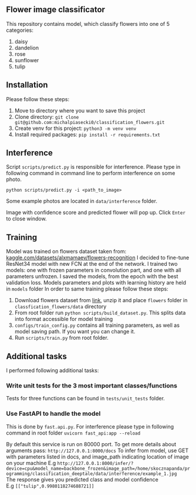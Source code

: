 ## Flower image classificator



This repository contains model, which classify flowers into one of 5 categories:
1. daisy
2. dandelion
3. rose
4. sunflower
5. tulip


## Installation

Please follow these steps:

1. Move to directory where you want to save this project
1. Clone directory: `git clone git@github.com:michalpiasecki0/classification_flowers.git`
2. Create venv for this project: `python3 -m venv venv`
3. Install required packages: `pip install -r requirements.txt`


## Interference

Script `scripts/predict.py` is responsible for interference.
Please type in following command in command line to perform interference on some photo.

`python scripts/predict.py -i <path_to_image>`

Some example photos are located in `data/interference` folder.

Image with confidence score and predicted flower will pop up. Click `Enter` to close window.

## Training 

Model was trained on flowers dataset taken from: [kaggle.com/datasets/alxmamaev/flowers-recognition](https://www.kaggle.com/datasets/alxmamaev/flowers-recognition)
I decided to fine-tune ResNet34 model with new FCN at the end of the network. I trained two models: one with frozen parameters in convolution part, and one 
with all parameters unfrozen. I saved the models, from the epoch with the best validation loss. Models parameters and plots with learning history are held in `models` folder
In order to same training please follow these steps:

1. Download flowers dataset from [link](https://www.kaggle.com/datasets/alxmamaev/flowers-recognition), unzip it and 
place `flowers` folder  in `classfication_flowers/data` directory
2. From root folder run `python scripts/build_dataset.py`. This splits data into format accessible for model training
3. `configs/train_config.py` contains all training parameters, as well as model saving path. If you want you can change it.
4. Run `scripts/train.py` from root folder.


## Additional tasks
I performed following additional tasks:
### Write unit tests for the 3 most important classes/functions
  Tests for three functions can be found in `tests/unit_tests` folder.
### Use FastAPI to handle the model
This is done by `fast.api.py`. For interference please type in following command in root folder
`uvicorn fast_api:app --reload`

By default this service is run on 80000 port. To get more details about arguments pass:
`http://127.0.0.1:8000/docs`
To infer from model, use GET with parameters listed in docs, and image_path indicating location of image on your machine
E.g
`http://127.0.0.1:8000/infer/?device=cpu&model_name=backbone_frozen&image_path=/home/skocznapanda/programming/classification_deeptale/data/interference/example_1.jpg`  
The response gives you predicted class and model confidence  
E.g `[["tulip",0.9980118274688721]]`

